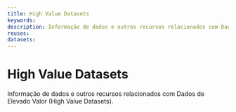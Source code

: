 ```yaml
---
title: High Value Datasets
keywords:
description: Informação de dados e outros recursos relacionados com Dados de Elevado Valor (High Value Datasets).
reuses:
datasets:
---
```

# High Value Datasets

Informação de dados e outros recursos relacionados com Dados de Elevado Valor (High Value Datasets).